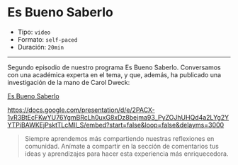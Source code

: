 # Es Bueno Saberlo

* Tipo: `video`
* Formato: `self-paced`
* Duración: `20min`

***

Segundo episodio de nuestro programa Es Bueno Saberlo. Conversamos con una
académica experta en el tema, y que, además, ha publicado una investigación
de la mano de Carol Dweck:

[Es Bueno Saberlo](https://www.youtube.com/watch?v=nzVGvCGCO1Y&t=1s)

https://docs.google.com/presentation/d/e/2PACX-1vR3BtEcFKwYU76YgmBRcLh0uxG8xDz8bejma93_PyZOJhUHQd4a2LYg2YYTPiBAWKEjPsktTLcMIl_S/embed?start=false&loop=false&delayms=3000

>Siempre aprendemos más compartiendo nuestras reflexiones en comunidad.
Anímate a compartir en la sección de comentarios tus ideas y aprendizajes
para hacer esta experiencia más enriquecedora.
